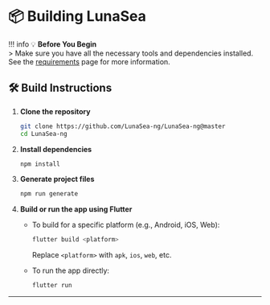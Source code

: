 # :package: Building LunaSea

!!! info
	💡 **Before You Begin**  
	> Make sure you have all the necessary tools and dependencies installed.  
	  See the [requirements](./requirements/requirements.md) page for more information.

## :hammer_and_wrench: Build Instructions

1. **Clone the repository**
    ```bash
    git clone https://github.com/LunaSea-ng/LunaSea-ng@master
    cd LunaSea-ng
    ```

2. **Install dependencies**
    ```bash
    npm install
    ```

3. **Generate project files**
    ```bash
    npm run generate
    ```

4. **Build or run the app using Flutter**
    - To build for a specific platform (e.g., Android, iOS, Web):
        ```bash
        flutter build <platform>
        ```
        Replace `<platform>` with `apk`, `ios`, `web`, etc.

    - To run the app directly:
        ```bash
        flutter run
        ```

---
